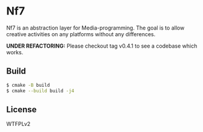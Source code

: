 Nf7
====

Nf7 is an abstraction layer for Media-programming.
The goal is to allow creative activities on any platforms without any differences.

**UNDER REFACTORING:** Please checkout tag v0.4.1 to see a codebase which works.

## Build

```bash
$ cmake -B build
$ cmake --build build -j4
```

## License

WTFPLv2

